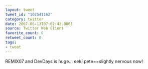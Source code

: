 ```yaml
---
layout: tweet
tweet_id: "102541162"
category: twitter
date: 2007-06-13T07:02:42.000Z
source: Twitter Web Client
favorite_count: 0
retweet_count: 0
tags:
- tweet
---
```


REMIX07 and DevDays is huge... eek! pete==slightly nervous now!
